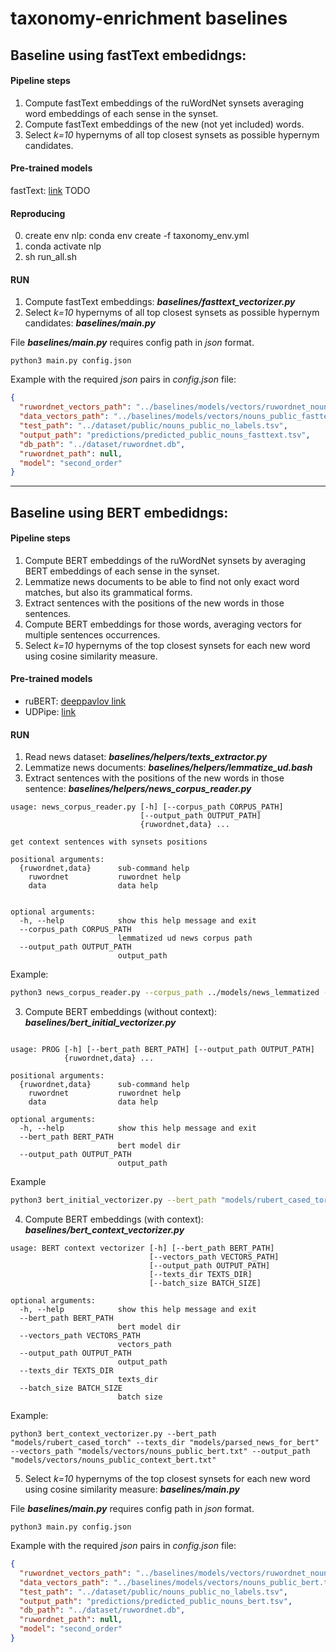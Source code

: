 # taxonomy-enrichment baselines

## Baseline using fastText embedidngs:

#### Pipeline steps

1. Compute fastText embeddings of the ruWordNet synsets averaging word embeddings of each sense in the synset.
2. Compute fastText embeddings of the new (not yet included) words.
3. Select *k=10* hypernyms of all top closest synsets as possible hypernym candidates.

#### Pre-trained models

fastText: [link](https://dl.fbaipublicfiles.com/fasttext/vectors-crawl/cc.ru.300.bin.gz)
TODO

#### Reproducing
0. create env nlp: conda env create -f taxonomy_env.yml
1. conda activate nlp 
2. sh run_all.sh

#### RUN

1. Compute fastText embeddings: _**baselines/fasttext_vectorizer.py**_
2. Select *k=10* hypernyms of all top closest synsets as possible hypernym candidates: _**baselines/main.py**_

File  _**baselines/main.py**_ requires config path in *json* format.

```
python3 main.py config.json
```

Example with the required _json_ pairs in _config.json_ file:

```json
{
  "ruwordnet_vectors_path": "../baselines/models/vectors/ruwordnet_nouns_fasttext.txt",
  "data_vectors_path": "../baselines/models/vectors/nouns_public_fasttext.txt",
  "test_path": "../dataset/public/nouns_public_no_labels.tsv",
  "output_path": "predictions/predicted_public_nouns_fasttext.tsv",
  "db_path": "../dataset/ruwordnet.db",
  "ruwordnet_path": null,
  "model": "second_order"
}
```

---------------------------------------

## Baseline using BERT embedidngs:

#### Pipeline steps

1. Compute BERT embeddings of the ruWordNet synsets by averaging BERT embeddings of each sense in the synset.
2. Lemmatize news documents to be able to find not only exact word matches, but also its grammatical forms.
3. Extract sentences with the positions of the new words in those sentences.
4. Compute BERT embeddings for those words, averaging vectors for multiple sentences occurrences.
5. Select *k=10* hypernyms of the top closest synsets for each new word using cosine similarity measure.

#### Pre-trained models

* ruBERT: [deeppavlov link](http://files.deeppavlov.ai/deeppavlov_data/bert/rubert_cased_L-12_H-768_A-12_v2.tar.gz)
* UDPipe: [link](https://lindat.mff.cuni.cz/repository/xmlui/bitstream/handle/11234/1-2998/russian-syntagrus-ud-2.4-190531.udpipe)

#### RUN

1. Read news dataset: _**baselines/helpers/texts_extractor.py**_
2. Lemmatize news documents: _**baselines/helpers/lemmatize_ud.bash**_
3. Extract sentences with the positions of the new words in those sentence: _**baselines/helpers/news_corpus_reader.py**_

```
usage: news_corpus_reader.py [-h] [--corpus_path CORPUS_PATH]
                             [--output_path OUTPUT_PATH]
                             {ruwordnet,data} ...

get context sentences with synsets positions

positional arguments:
  {ruwordnet,data}      sub-command help
    ruwordnet           ruwordnet help
    data                data help


optional arguments:
  -h, --help            show this help message and exit
  --corpus_path CORPUS_PATH
                        lemmatized ud news corpus path
  --output_path OUTPUT_PATH
                        output_path
  ```

Example: 
```sh
python3 news_corpus_reader.py --corpus_path ../models/news_lemmatized --output_path ../models/parsed_news_for_bert/ruwordnet_verbs.json ruwordnet --ruwordnet_path ../../data/ruwordnet.db --pos V
```

3. Compute BERT embeddings (without context): _**baselines/bert_initial_vectorizer.py**_

```

usage: PROG [-h] [--bert_path BERT_PATH] [--output_path OUTPUT_PATH]
            {ruwordnet,data} ...

positional arguments:
  {ruwordnet,data}      sub-command help
    ruwordnet           ruwordnet help
    data                data help

optional arguments:
  -h, --help            show this help message and exit
  --bert_path BERT_PATH
                        bert model dir
  --output_path OUTPUT_PATH
                        output_path
```

Example
```sh
python3 bert_initial_vectorizer.py --bert_path "models/rubert_cased_torch" --output_path "models/vectors/ruwordnet_nouns_bert.txt ruwordnet --pos N --ruwordnet_path "../dataset/ruwordnet.db"
```

4. Compute BERT embeddings (with context): _**baselines/bert_context_vectorizer.py**_

```
usage: BERT context vectorizer [-h] [--bert_path BERT_PATH]
                               [--vectors_path VECTORS_PATH]
                               [--output_path OUTPUT_PATH]
                               [--texts_dir TEXTS_DIR]
                               [--batch_size BATCH_SIZE]

optional arguments:
  -h, --help            show this help message and exit
  --bert_path BERT_PATH
                        bert model dir
  --vectors_path VECTORS_PATH
                        vectors_path
  --output_path OUTPUT_PATH
                        output_path
  --texts_dir TEXTS_DIR
                        texts_dir
  --batch_size BATCH_SIZE
                        batch size
```


Example:
```
python3 bert_context_vectorizer.py --bert_path "models/rubert_cased_torch" --texts_dir "models/parsed_news_for_bert" --vectors_path "models/vectors/nouns_public_bert.txt" --output_path "models/vectors/nouns_public_context_bert.txt"
```

5. Select *k=10* hypernyms of the top closest synsets for each new word using cosine similarity measure: _**baselines/main.py**_

File  _**baselines/main.py**_ requires config path in *json* format.

```
python3 main.py config.json
```

Example with the required _json_ pairs in _config.json_ file:

```json
{
  "ruwordnet_vectors_path": "../baselines/models/vectors/ruwordnet_nouns_bert.txt",
  "data_vectors_path": "../baselines/models/vectors/nouns_public_bert.txt",
  "test_path": "../dataset/public/nouns_public_no_labels.tsv",
  "output_path": "predictions/predicted_public_nouns_bert.tsv",
  "db_path": "../dataset/ruwordnet.db",
  "ruwordnet_path": null,
  "model": "second_order"
}
```
